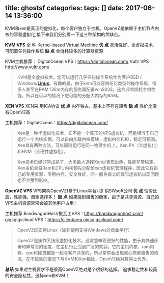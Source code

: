 title: ghostsf
categories: 
tags: []
date: 2017-06-14 13:36:00
---
KVM和xen是真正的虚拟化，每个客户独立于主机。OpenVZ是依赖于主机节点内核的容器虚拟化,接下来我们分别看一下这三种架构的优缺点。

**KVM VPS**
全 称 Kernel-based Virtual Machine
**优 点**   灵活性好、全虚拟技术、可配置任何操作系统
**缺 点**  会消耗较多的计算器资源

KVM主机推荐：
DigitalOcean VPS：https://digitalocean.com/
Vutlr VPS：http://www.vultr.com/

> KVM是全虚拟技术，您可以运行几乎任何操作系统作为客户BSD /
> Windows/**[Linux](/vps/)**。有趣的是，由于kvm可以容纳任何类型的操作系统，很多人甚至在RAM
> 128m内存的服务器配备win2003，这样非常损耗主机性能，所以在可以的情况下您可能的分配大内存的RAM。

**XEN VPS**
XEN采 用ICA协议
**优 点**  内存独占、基本上不存在超售
**缺 点**  性价比没有OpenVZ高

主机推荐：DigitalOcean：https://digitalocean.com/

> Xen是一种半虚拟化技术，它不是一个真正的VPS虚拟机，而是相当于自己运行一个内核实例，可以自由加载内核模块，虚拟内存和IO，稳定可预测。Xen具有两种方法，可以同时运行在同一物理主机上，Xen
> PV（半虚拟化）和HVM（全硬件虚拟化）。
> 
> Xen技术已经非常成熟了，大多数人选择Xen以表现出色，性能非常稳定。
> Xen主机会将Ram和CPU内核预先分配给xen虚拟机管理程序，因此它有自己的专用资源，专用内存，安全性好，同一服务器上的其它虚拟机出现问题也不会受到影响。

**OpenVZ VPS**
VPS架构OpenVZ(基于Linux平台)
提 供SWsoft公司
**优 点**  性价比高，性能强，商家选择多！
**缺 点**  如果碰到超售的商家，由于是共享资源、自己的VPS主机资源常常会被其他用户占用！
 
主机推荐
BandwagonHost/搬瓦工VPS：https://bandwagonhost.com/
gigsgigscloud VPS：https://clientarea.gigsgigscloud.com/
 

> OpenVZ仅支持Linux（除非使用支持Windows的商业平行）
> 
> OpenVZ是操作系统级虚拟化技术。通常意味着更好的性能，由于其快速部署和非常高的密度，在主机行业受到广泛的欢迎，它的主机内核、ram内存、cpu和硬盘都是一起与客户共享的，所以常常会出现黑心商家超售的情况，在不超售的情况下与KVM和Xen相比，OpenVZ绝对算得上优秀。


**总结**
如果对主机要求不是很高OpenVZ绝对是个很好的选择。
追求稳定性和较高的安全隐私性，选择xen和KVM！


